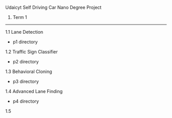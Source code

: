 Udaicyt Self Driving Car Nano Degree Project

1. Term 1 
---

1.1 Lane Detection 
- p1 directory

1.2 Traffic Sign Classifier
- p2 directory

1.3 Behavioral Cloning
- p3 directory

1.4 Advanced Lane Finding
- p4 directory

1.5
